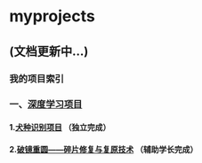 # myprojects
## (文档更新中...)
### 我的项目索引
### 一、[深度学习项目](https://github.com/Jinzhe-Zhang/myprojects/tree/master/DeepLearning)
#### 1.[犬种识别项目](https://github.com/Jinzhe-Zhang/Dog_species_recognition) （独立完成）
#### 2.[破镜重圆——碎片修复与复原技术](https://github.com/Jinzhe-Zhang/Dog_species_recognition) （辅助学长完成）
